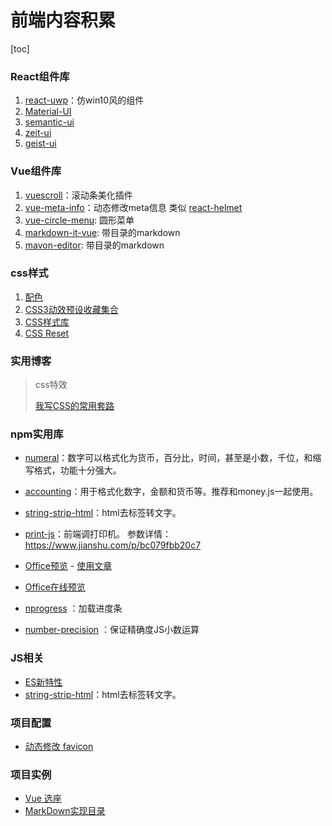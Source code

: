 # 前端内容积累

[toc]

### React组件库

1. [react-uwp](https://www.react-uwp.com/)：仿win10风的组件
2. [Material-UI](<https://material-ui.com/>)
3. [semantic-ui](<https://1.semantic-ui.com/>)
4. [zeit-ui](<https://react.zeit-ui.co/zh-cn/components/text>)
5. [geist-ui](<https://react.geist-ui.dev/zh-cn/components/text>)

### Vue组件库

1. [vuescroll](https://vuescrolljs.yvescoding.org/zh/guide/)：滚动条美化插件
1. [vue-meta-info](https://www.npmjs.com/package/vue-meta-info)：动态修改meta信息   类似 [react-helmet](https://www.npmjs.com/package/react-helmet)
1. [vue-circle-menu](https://www.npmjs.com/package/vue-circle-menu): 圆形菜单
1. [markdown-it-vue](https://www.npmjs.com/package/markdown-it-vue): 带目录的markdown
1. [mavon-editor](https://www.npmjs.com/package/mavon-editor): 带目录的markdown

### css样式

1. [配色](<https://zhuanlan.zhihu.com/p/139930130>)
2. [CSS3动效预设收藏集合](<https://anicollection.github.io/#/>)
3. [CSS样式库](<https://www.tailwindcss.cn/>)
4. [CSS Reset](<https://meyerweb.com/eric/tools/css/reset//>)

### 实用博客

 > css特效
 >
 > [我写CSS的常用套路](<https://juejin.im/post/5e070cd9f265da33f8653f00>)

### npm实用库

 - [numeral](http://numeraljs.com/)：数字可以格式化为货币，百分比，时间，甚至是小数，千位，和缩写格式，功能十分强大。
 - [accounting](http://numeraljs.com/)：用于格式化数字，金额和货币等。推荐和money.js一起使用。
 - [string-strip-html](https://www.npmjs.com/package/string-strip-html/)：html去标签转文字。

 - [print-js](https://printjs.crabbly.com/)：前端调打印机。 参数详情： https://www.jianshu.com/p/bc079fbb20c7
 
 - [Office预览](https://api.onlyoffice.com/editors/howitworks)    -     [使用文章](https://www.jianshu.com/p/2d4f977ffeac)
 
 - [Office在线预览](https://blog.csdn.net/qiangw09/article/details/96437744)
 - [nprogress](https://madewith.cn/23) ：加载进度条
 - [number-precision](https://www.npmjs.com/package/number-precision) ：保证精确度JS小数运算

### JS相关

 - [ES新特性](https://www.suchun.vip/my-blog/ECMAScript/%E5%89%8D%E8%A8%80.html#es-%E6%96%87%E6%A1%A3)
 - [string-strip-html](https://www.npmjs.com/package/string-strip-html/)：html去标签转文字。

### 项目配置

 - [动态修改 favicon](https://m.yisu.com/zixun/170081.html)


### 项目实例

 - [Vue 选座](https://github.com/zenghao0219/seat-select-wechat)
 - [MarkDown实现目录](https://blog.csdn.net/ssjdoudou/article/details/113097733)